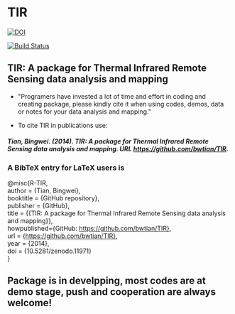 TIR
===
[![DOI](https://zenodo.org/badge/doi/10.5281/zenodo.11971.png)](http://dx.doi.org/10.5281/zenodo.11971)

[![Build Status](https://travis-ci.org/bwtian/TIR.svg?branch=master)](https://travis-ci.org/bwtian/TIR)


## TIR: A package for Thermal Infrared Remote Sensing data analysis and mapping

* "Programers have invested a lot of time and effort in coding and creating package, please kindly cite it when using codes, demos, data or notes for your data analysis and mapping."

* To cite TIR in publications use:

##### Tian, Bingwei. (2014). TIR: A package for Thermal Infrared Remote Sensing data analysis and mapping. URL https://github.com/bwtian/TIR.

### A BibTeX entry for LaTeX users is  
@misc{R-TIR,  
author = {Tian, Bingwei},  
booktitle = {GitHub repository},  
publisher = {GitHub},  
title = {{TIR: A package for Thermal Infrared Remote Sensing data analysis and mapping}},  
howpublished={GitHub: https://github.com/bwtian/TIR},  
url = {https://github.com/bwtian/TIR},  
year = {2014},  
doi = {10.5281/zenodo.11971}  
}  

## Package is in develpping, most codes are at demo stage, push and cooperation are always welcome!
